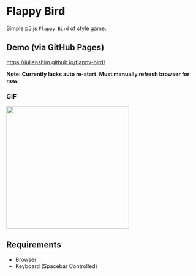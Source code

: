 # Flappy Bird

Simple p5.js `Flappy Bird` of style game.

## Demo (via GitHub Pages)

https://julienshim.github.io/flappy-bird/

**Note: Currently lacks auto re-start. Must manually refresh browser for now.**

### GIF
<img src="https://raw.githubusercontent.com/julienshim/flappy-bird/master/demo.gif" width="320" />

## Requirements

* Browser
* Keyboard (Spacebar Controlled)

